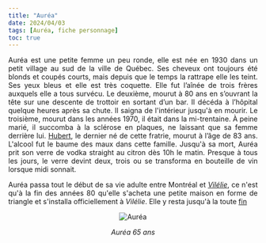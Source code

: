 ```yaml
---
title: "Auréa"
date: 2024/04/03
tags: [Auréa, fiche personnage]
toc: true
---
```


<DIV STYLE="text-align:justify">

Auréa est une petite femme un peu ronde, elle est née en 1930 dans un petit village au sud de la ville de Québec. Ses cheveux ont toujours été blonds et coupés courts, mais depuis que le temps la rattrape elle les teint. Ses yeux bleus et elle est très coquette. Elle fut l’aînée de trois frères auxquels elle a tous survécu. Le deuxième, mourut à 80 ans en s’ouvrant la tête sur une descente de trottoir en sortant d’un bar. Il décéda à l’hôpital quelque heures après sa chute. Il saigna de l'intérieur jusqu'à en mourir. Le troisième, mourut dans les années 1970, il était dans la mi-trentaine. À peine marié, il succomba à la sclérose en plaques, ne laissant que sa femme derrière lui. [Hubert](https://cgermain97.github.io/Feu-de-Foret/hubert/), le dernier né de cette fratrie, mourut à l’âge de 83 ans. L'alcool fut le baume des maux dans cette famille. Jusqu'à sa mort, Auréa prit son verre de vodka straight au citron dès 10h le matin. Presque à tous les jours, le verre devint deux, trois ou se transforma en bouteille de vin lorsque midi sonnait.  

Auréa passa tout le début de sa vie adulte entre Montréal et [*Vilélie*](https://cgermain97.github.io/Feu-de-Foret/post1/), ce n'est qu'à la fin des années 80 qu'elle s'acheta une petite maison en forme de triangle et s'installa officiellement à *Vilélie*. Elle y resta jusqu'à la toute [fin](https://cgermain97.github.io/Feu-de-Foret/post3/)


<DIV STYLE="text-align:center">

![Auréa](../images/Auréa.png)

*Auréa 65 ans*
